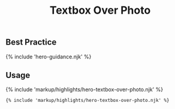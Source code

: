 ﻿---
title: Textbox Over Photo
summary: Short text over over a photograph.
tags: feature blocks
layout: docs/guide
eleventyNavigation:
  key: Textbox Over Photo
  parent: Hero Blocks
  excerpt: Short text over over a photograph.
  order: 5
  img: /img/illustrations/illus-textbox-over-photo.svg
---

## Best Practice

{% include 'hero-guidance.njk' %}

## Usage

{% include 'markup/highlights/hero-textbox-over-photo.njk' %}

``` html
{% include 'markup/highlights/hero-textbox-over-photo.njk' %}
```
